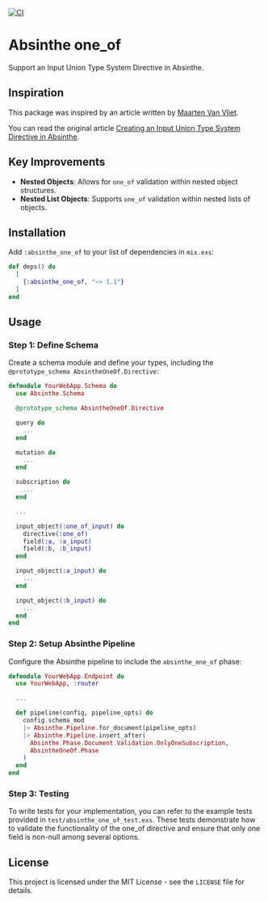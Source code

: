 [![CI](https://github.com/rudebono/absinthe_one_of/actions/workflows/ci.yaml/badge.svg?branch=main)](https://github.com/rudebono/absinthe_one_of/actions/workflows/ci.yaml)

# Absinthe one_of

Support an Input Union Type System Directive in Absinthe.

## Inspiration

This package was inspired by an article written by [Maarten Van Vliet](https://github.com/maartenvanvliet).

You can read the original article [Creating an Input Union Type System Directive in Absinthe](https://maartenvanvliet.nl/2022/04/28/absinthe_input_union/).

## Key Improvements

- **Nested Objects**: Allows for `one_of` validation within nested object structures.
- **Nested List Objects**: Supports `one_of` validation within nested lists of objects.

## Installation

Add `:absinthe_one_of` to your list of dependencies in `mix.exs`:

```elixir
def deps() do
  [
    {:absinthe_one_of, "~> 1.1"}
  ]
end
```

## Usage

### Step 1: Define Schema

Create a schema module and define your types, including the `@prototype_schema AbsintheOneOf.Directive`:

```elixir
defmodule YourWebApp.Schema do
  use Absinthe.Schema

  @prototype_schema AbsintheOneOf.Directive

  query do
    ...
  end

  mutation do
    ...
  end

  subscription do
    ...
  end

  ...

  input_object(:one_of_input) do
    directive(:one_of)
    field(:a, :a_input)
    field(:b, :b_input)
  end

  input_object(:a_input) do
    ...
  end

  input_object(:b_input) do
    ...
  end
end
```

### Step 2: Setup Absinthe Pipeline

Configure the Absinthe pipeline to include the `absinthe_one_of` phase:

```elixir
defmodule YourWebApp.Endpoint do
  use YourWebApp, :router

  ...

  def pipeline(config, pipeline_opts) do
    config.schema_mod
    |> Absinthe.Pipeline.for_document(pipeline_opts)
    |> Absinthe.Pipeline.insert_after(
      Absinthe.Phase.Document.Validation.OnlyOneSubscription,
      AbsintheOneOf.Phase
    )
  end
end
```

### Step 3: Testing

To write tests for your implementation, you can refer to the example tests provided in `test/absinthe_one_of_test.exs`. These tests demonstrate how to validate the functionality of the one_of directive and ensure that only one field is non-null among several options.

## License

This project is licensed under the MIT License - see the `LICENSE` file for details.
